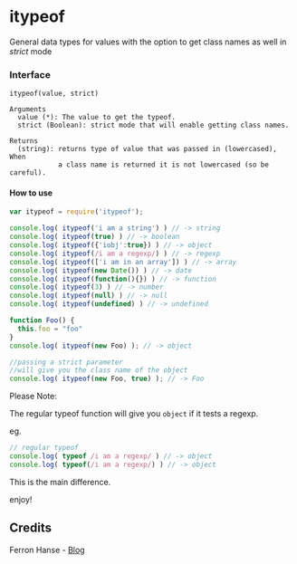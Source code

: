 # itypeof

General data types for values with the option to get class names as well in *strict* mode

### Interface
```
itypeof(value, strict)

Arguments
  value (*): The value to get the typeof.
  strict (Boolean): strict mode that will enable getting class names.

Returns
  (string): returns type of value that was passed in (lowercased), When
            a class name is returned it is not lowercased (so be careful).
```

#### How to use

```js
var itypeof = require('itypeof');

console.log( itypeof('i am a string') ) // -> string
console.log( itypeof(true) ) // -> boolean
console.log( itypeof({'iobj':true}) ) // -> object
console.log( itypeof(/i am a regexp/) ) // -> regexp
console.log( itypeof(['i am in an array']) ) // -> array
console.log( itypeof(new Date()) ) // -> date
console.log( itypeof(function(){}) ) // -> function
console.log( itypeof(3) ) // -> number
console.log( itypeof(null) ) // -> null
console.log( itypeof(undefined) ) // -> undefined

function Foo() {
  this.foo = "foo"  
}
console.log( itypeof(new Foo) ); // -> object

//passing a strict parameter
//will give you the class name of the object
console.log( itypeof(new Foo, true) ); // -> Foo
```

Please Note:

The regular typeof function will give you `object` if it tests a regexp.

eg.

```js
// regular typeof
console.log( typeof /i am a regexp/ ) // -> object
console.log( typeof(/i am a regexp/) ) // -> object
```

This is the main difference.

enjoy!

## Credits
Ferron Hanse - [Blog](http://pragmatic-coding.blogspot.com/2012/09/a-better-javascript-typeof-function.html)
